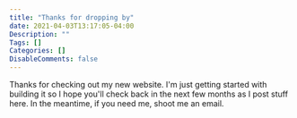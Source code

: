 ```yaml
---
title: "Thanks for dropping by"
date: 2021-04-03T13:17:05-04:00
Description: ""
Tags: []
Categories: []
DisableComments: false
---
```


Thanks for checking out my new website. I'm just getting started with building it so 
I hope you'll check back in the next few months as I post stuff here. In the meantime, if you need me, shoot me an email.



